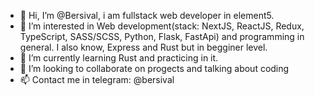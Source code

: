 - 👋 Hi, I’m @Bersival, i am fullstack web developer in element5.
- 👀 I’m interested in Web development(stack: NextJS, ReactJS, Redux, TypeScript, SASS/SCSS, Python, Flask, FastApi) and programming in general. I also know, Express and Rust but in begginer level.
- 🌱 I’m currently learning Rust and practicing in it.
- 💞️ I’m looking to collaborate on progects and talking about coding
- 📫 Contact me in telegram: @bersival
